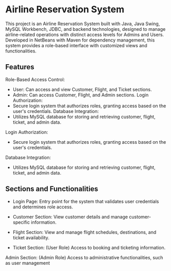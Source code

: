# Airline Reservation System
This project is an Airline Reservation System built with Java, Java Swing, MySQL Workbench, JDBC, and backend technologies, designed to manage airline-related operations with distinct access levels for Admins and Users. Developed in NetBeans with Maven for dependency management, this system provides a role-based interface with customized views and functionalities.

## Features
Role-Based Access Control:
* User: Can access and view Customer, Flight, and Ticket sections.
* Admin: Can access Customer, Flight, and Admin sections.
Login Authorization:
* Secure login system that authorizes roles, granting access based on the user's credentials.
Database Integration:
* Utilizes MySQL database for storing and retrieving customer, flight, ticket, and admin data.


Login Authorization:
* Secure login system that authorizes roles, granting access based on the user's credentials.

Database Integration:
* Utilizes MySQL database for storing and retrieving customer, flight, ticket, and admin data.

## Sections and Functionalities
* Login Page: Entry point for the system that validates user credentials and determines role access.

* Customer Section: View customer details and manage customer-specific information.

* Flight Section: View and manage flight schedules, destinations, and ticket availability.

* Ticket Section: (User Role) Access to booking and ticketing information.

Admin Section: (Admin Role) Access to administrative functionalities, such as user management
